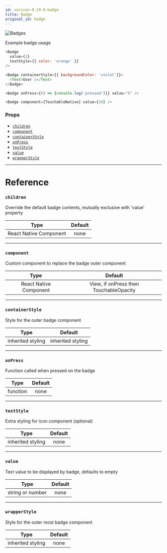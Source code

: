 ```yaml
---
id: version-0.19.0-badge
title: Badge
original_id: badge
---
```


![Badges](/react-native-elements-kpay/img/badges.png)

Example badge usage

```js
<Badge
  value={3}
  textStyle={{ color: 'orange' }}
/>

<Badge containerStyle={{ backgroundColor: 'violet'}}>
  <Text>User 1</Text>
</Badge>

<Badge onPress={() => {console.log('pressed')}} value="5" />

<Badge component={TouchableNative} value={10} />
```

### Props

* [`children`](#children)
* [`component`](#component)
* [`containerStyle`](#containerstyle)
* [`onPress`](#onpress)
* [`textStyle`](#textstyle)
* [`value`](#value)
* [`wrapperStyle`](#wrapperstyle)

---

# Reference

### `children`

Override the default badge contents, mutually exclusive with 'value' property

|          Type          | Default |
| :--------------------: | :-----: |
| React Native Component |  none   |

---

### `component`

Custom component to replace the badge outer component

|          Type          |                Default                 |
| :--------------------: | :------------------------------------: |
| React Native Component | View, if onPress then TouchableOpacity |

---

### `containerStyle`

Style for the outer badge component

|       Type        |      Default      |
| :---------------: | :---------------: |
| inherited styling | inherited styling |

---

### `onPress`

Function called when pressed on the badge

|   Type   | Default |
| :------: | :-----: |
| function |  none   |

---

### `textStyle`

Extra styling for icon component (optional)

|       Type        | Default |
| :---------------: | :-----: |
| inherited styling |  none   |

---

### `value`

Text value to be displayed by badge, defaults to empty

|       Type       | Default |
| :--------------: | :-----: |
| string or number |  none   |

---

### `wrapperStyle`

Style for the outer most badge component

|       Type        | Default |
| :---------------: | :-----: |
| inherited styling |  none   |
